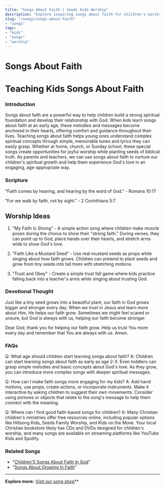 ```yaml
---
title: "Songs About Faith | Seeds Kids Worship"
description: "Explore inspiring songs about faith for children's worship and faith development. Biblical music resources for families and ministry."
slug: "/songs/songs-about-faith"
- "songs"
tags:
- "kids"
- "songs"
- "worship"
---
```


# Songs About Faith

# Teaching Kids Songs About Faith

### Introduction
Songs about faith are a powerful way to help children build a strong spiritual foundation and develop their relationship with God. When kids learn songs about faith at an early age, these melodies and messages become anchored in their hearts, offering comfort and guidance throughout their lives. Teaching songs about faith helps young ones understand complex spiritual concepts through simple, memorable tunes and lyrics they can easily grasp. Whether at home, church, or Sunday school, these special songs create opportunities for joyful worship while planting seeds of biblical truth. As parents and teachers, we can use songs about faith to nurture our children's spiritual growth and help them experience God's love in an engaging, age-appropriate way.

### Scripture
"Faith comes by hearing, and hearing by the word of God." - Romans 10:17

"For we walk by faith, not by sight." - 2 Corinthians 5:7

## Worship Ideas
1. "My Faith Is Strong" - A simple action song where children make muscle poses during the chorus to show their "strong faith." During verses, they can point up to God, place hands over their hearts, and stretch arms wide to show God's love.

2. "Faith Like a Mustard Seed" - Use real mustard seeds as props while singing about how faith grows. Children can pretend to plant seeds and grow from tiny seeds into tall trees with stretching motions.

3. "Trust and Obey" - Create a simple trust fall game where kids practice falling back into a teacher's arms while singing about trusting God.

### Devotional Thought
Just like a tiny seed grows into a beautiful plant, our faith in God grows bigger and stronger every day. When we trust in Jesus and learn more about Him, He helps our faith grow. Sometimes we might feel scared or unsure, but God is always with us, helping our faith become stronger.

Dear God, thank you for helping our faith grow. Help us trust You more every day and remember that You are always with us. Amen.

### FAQs
Q: What age should children start learning songs about faith?
A: Children can start learning songs about faith as early as age 2-3. Even toddlers can grasp simple melodies and basic concepts about God's love. As they grow, you can introduce more complex songs with deeper spiritual messages.

Q: How can I make faith songs more engaging for my kids?
A: Add hand motions, use props, create actions, or incorporate instruments. Make it interactive by asking children to suggest their own movements. Consider using pictures or objects that relate to the song's message to help them connect with the meaning.

Q: Where can I find good faith-based songs for children?
A: Many Christian children's ministries offer free resources online, including popular options like Hillsong Kids, Seeds Family Worship, and Kids on the Move. Your local Christian bookstore likely has CDs and DVDs designed for children's worship, and many songs are available on streaming platforms like YouTube Kids and Spotify.

### Related Songs

- "[Children'S Songs About Faith In God](/songs/children-s-songs-about-faith-in-god/)"
- "[Songs About Growing In Faith](/songs/songs-about-growing-in-faith/)"

---

**Explore more:** [Visit our song shop](https://seedskidsworship.com/shop)**

<!-- Schema Markup -->
<script type="application/ld+json">
{
  "@context": "https://schema.org",
  "@type": "MusicRecording",
  "name": "Songs About Faith",
  "byArtist": {
    "@type": "MusicGroup",
    "name": "Seeds Kids Worship"
  },
  "isFamilyFriendly": true,
  "url": "https://seedskidsworship.com/songs/songs-about-faith/"
}
</script>